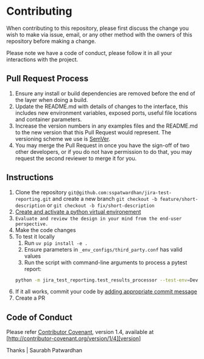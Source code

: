 # Contributing

When contributing to this repository, please first discuss the change you wish to make via issue,
email, or any other method with the owners of this repository before making a change. 

Please note we have a code of conduct, please follow it in all your interactions with the project.

## Pull Request Process

1. Ensure any install or build dependencies are removed before the end of the layer when doing a 
   build.
2. Update the README.md with details of changes to the interface, this includes new environment 
   variables, exposed ports, useful file locations and container parameters.
3. Increase the version numbers in any examples files and the README.md to the new version that this
   Pull Request would represent. The versioning scheme we use is [SemVer](http://semver.org/).
4. You may merge the Pull Request in once you have the sign-off of two other developers, or if you 
   do not have permission to do that, you may request the second reviewer to merge it for you.

## Instructions
1. Clone the repository `git@github.com:sspatwardhan/jira-test-reporting.git` and create a new branch `git checkout -b feature/short-description` or `git checkout -b fix/short-description`
2. [Create and activate a python virtual environement](https://packaging.python.org/en/latest/guides/installing-using-pip-and-virtual-environments/)
3. `Evaluate and review the design in your mind from the end-user perspective.`
4. Make the code changes
5. To test it locally
    1. Run `uv pip install -e .`
    2. Ensure parameters in `_env_configs/third_party.conf` has valid values
    3. Run the script with command-line arguments to process a pytest report:
    ```bash
    python -m jira_test_reporting.test_results_processor --test-env=Dev --test-run=Release-X --report=sample-test-reports/pytest_report.json
    ```
6. If it all works, commit your code by [adding appropriate commit message](https://www.theserverside.com/video/Follow-these-git-commit-message-guidelines#:~:text=Write%20git%20commit%20messages%20imperatively,ethnocentricity%20built%20into%20this%20rule.)
7. Create a PR

## Code of Conduct
Please refer [Contributor Covenant][homepage], version 1.4, available at [http://contributor-covenant.org/version/1/4][version]

[homepage]: http://contributor-covenant.org
[version]: http://contributor-covenant.org/version/1/4/


Thanks | Saurabh Patwardhan
